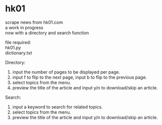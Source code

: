# hk01
scrape news from hk01.com\
a work in progress\
now with a directory and search function

file required:\
hk01.py\
dictionary.txt

Directory:
1. input the number of pages to be displayed per page.
2. input f to flip to the next page, input b to flip to the previous page.
3. select topics from the menu.
4. preview the title of the article and input y/n to download/skip an article.

Search:
1. input a keyword to search for related topics.
2. select topics from the menu.
3. preview the title of the article and input y/n to download/skip an article.
